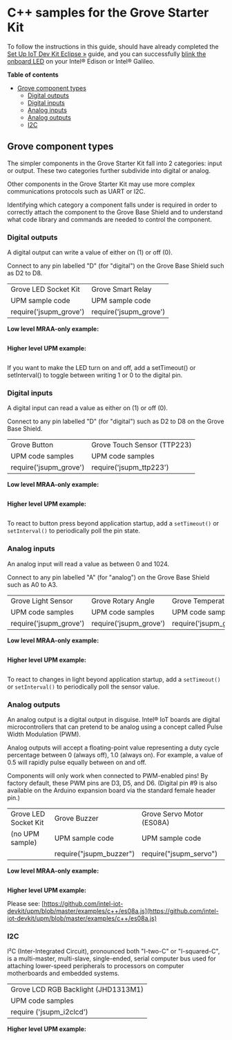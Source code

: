 # C++ samples for the Grove Starter Kit

To follow the instructions in this guide, should have already completed the [Set Up IoT Dev Kit Eclipse »](/ide_setup/eclipse/setup.md) guide, and you can successfully [blink the onboard LED](/ide_setup/eclipse/create_project.md) on your Intel® Edison or Intel® Galileo.

**Table of contents**

* [Grove component types](#grove-component-types)
  * [Digital outputs](#digital-outputs)
  * [Digital inputs](#digital-inputs)
  * [Analog inputs](#analog-inputs)
  * [Analog outputs](#analog-outputs)
  * [I2C](#i2c)


## Grove component types

The simpler components in the Grove Starter Kit fall into 2 categories: input or output. These two categories further subdivide into digital or analog. 

Other components in the Grove Starter Kit may use more complex communications protocols such as UART or I2C.

Identifying which category a component falls under is required in order to correctly attach the component to the Grove Base Shield and to understand what code library and commands are needed to control the component.


### Digital outputs

A digital output can write a value of either on (1) or off (0).

Connect to any pin labelled "D" (for "digital") on the Grove Base Shield such as D2 to D8.

<table>
  <tr>
    <td>Grove LED Socket Kit</td>
    <td>Grove Smart Relay</td>
  </tr>
  <tr>
    <td>UPM sample code</td>
    <td>UPM sample code</td>
  </tr>
  <tr>
    <td>require('jsupm_grove')</td>
    <td>require('jsupm_grove')</td>
  </tr>
</table>

**Low level MRAA-only example:**

```

```

**Higher level UPM example:**

```

```

If you want to make the LED turn on and off, add a setTimeout() or setInterval() to toggle between writing 1 or 0 to the digital pin.  

### Digital inputs

A digital input can read a value as either on (1) or off (0).

Connect to any pin labelled "D" (for "digital") such as D2 to D8 on the Grove Base Shield.

<table>
  <tr>
    <td>Grove Button</td>
    <td>Grove Touch Sensor (TTP223)</td>
  </tr>
  <tr>
    <td>UPM code samples</td>
    <td>UPM code samples</td>
  </tr>
  <tr>
    <td>require('jsupm_grove')</td>
    <td>require('jsupm_ttp223')</td>
  </tr>
</table>

**Low level MRAA-only example:**

```

```

**Higher level UPM example:**

```

```

To react to button press beyond application startup, add a `setTimeout()` or `setInterval()` to periodically poll the pin state.

### Analog inputs

An analog input will read a value as between 0 and 1024.

Connect to any pin labelled "A" (for "analog") on the Grove Base Shield such as A0 to A3.

<table>
  <tr>
    <td>Grove Light Sensor</td>
    <td>Grove Rotary Angle</td>
    <td>Grove Temperature</td>
    <td>Grove Sound Sensor</td>
  </tr>
  <tr>
    <td>UPM code samples</td>
    <td>UPM code samples</td>
    <td>UPM code samples</td>
    <td>UPM code samples</td>
  </tr>
  <tr>
    <td>require('jsupm_grove')</td>
    <td>require('jsupm_grove')</td>
    <td>require('jsupm_grove')</td>
    <td>require("jsupm_mic")</td>
  </tr>
</table>


**Low level MRAA-only example:**

```

```

**Higher level UPM example:**

```

```

To react to changes in light beyond application startup, add a `setTimeout()` or `setInterval()` to periodically poll the sensor value.

### Analog outputs

An analog output is a digital output in disguise. Intel® IoT boards are digital microcontrollers that can pretend to be analog using a concept called Pulse Width Modulation (PWM). 

Analog outputs will accept a floating-point value representing a duty cycle percentage between 0 (always off), 1.0 (always on). For example, a value of 0.5 will rapidly pulse equally between on and off.

Components will only work when connected to PWM-enabled pins! By factory default, these PWM pins are D3, D5, and D6. (Digital pin #9 is also available on the Arduino expansion board via the standard female header pin.)

<table>
  <tr>
    <td>Grove LED Socket Kit</td>
    <td>Grove Buzzer</td>
    <td>Grove Servo Motor (ES08A)</td>
  </tr>
  <tr>
    <td>(no UPM sample)</td>
    <td>UPM sample code</td>
    <td>UPM sample code</td>
  </tr>
  <tr>
    <td></td>
    <td>require("jsupm_buzzer")</td>
    <td>require("jsupm_servo")</td>
  </tr>
</table>


**Low level MRAA-only example:**

```

```

**Higher level UPM example:**

Please see: [https://github.com/intel-iot-devkit/upm/blob/master/examples/c++/es08a.js](https://github.com/intel-iot-devkit/upm/blob/master/examples/c++/es08a.js)


### I2C

I²C (Inter-Integrated Circuit), pronounced both "I-two-C" or "I-squared-C", is a multi-master, multi-slave, single-ended, serial computer bus used for attaching lower-speed peripherals to processors on computer motherboards and embedded systems.

<table>
  <tr>
    <td>Grove LCD RGB Backlight (JHD1313M1)</td>
  </tr>
  <tr>
    <td>UPM code samples</td>
  </tr>
  <tr>
    <td>require ('jsupm_i2clcd')</td>
  </tr>
</table>

**Higher level UPM example:**

```

```
